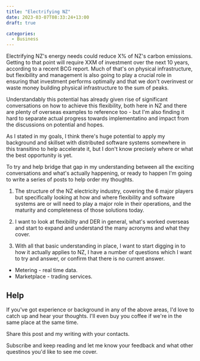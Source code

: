 ```yaml
---
title: "Electrifying NZ"
date: 2023-03-07T08:33:24+13:00
draft: true

categories:
  - Business
---
```


Electrifying NZ's energy needs could reduce X% of NZ's carbon emissions. Getting to that point will require XXM of investment over the next 10 years, according to a recent BCG report. Much of that's on physical infrastructure, but flexibility and management is also going to play a crucial role in ensuring that investment performs optimally and that we don't overinvest or waste money building physical infrastructure to the sum of peaks.

Understandably this potential has already given rise of significant conversations on how to achieve this flexibility, both here in NZ and there are plenty of overseas examples to reference too - but I'm also finding it hard to separate actual progress towards implementatino and impact from the discussions on potential and hopes.

As I stated in my goals, I think there's huge potential to apply my background and skillset with distributed software systems somewhere in this transitino to help accelerate it, but I don't know precisely where or what the best opportunity is yet.

To try and help bridge that gap in my understanding between all the exciting conversations and what's actually happening, or ready to happen I'm going to write a series of posts to help order my thoughts.


1) The structure of the NZ electricity industry, covering the 6 major players but specifically looking at how and where flexibility and software systems are or will need to play a major role in their operations, and the maturity and completeness of those solutions today.

2) I want to look at flexibility and DER in general, what's worked overseas and start to expand and understand the many acronyms and what they cover.

3) With all that basic understanding in place, I want to start digging in to how it actually applies to NZ, I have a number of questions which I want to try and answer, or confirm that there is no current answer.
 * Metering - real time data.
 * Marketplace - trading services.


 ## Help

 If you've got experience or background in any of the above areas, I'd love to catch up and hear your thoughts. I'll even buy you coffee if we're in the same place at the same time.

 Share this post and my writing with your contacts.

 Subscribe and keep reading and let me know your feedback and what other questinos you'd like to see me cover.
